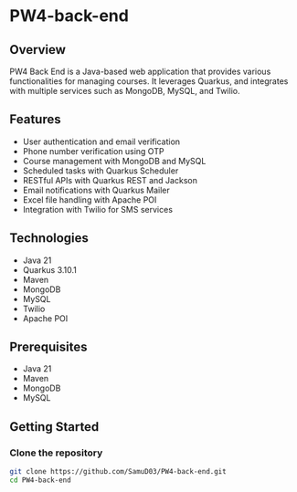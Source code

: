 # PW4-back-end

## Overview

PW4 Back End is a Java-based web application that provides various functionalities for managing courses. It leverages Quarkus, and integrates with multiple services such as MongoDB, MySQL, and Twilio.

## Features

- User authentication and email verification
- Phone number verification using OTP
- Course management with MongoDB and MySQL
- Scheduled tasks with Quarkus Scheduler
- RESTful APIs with Quarkus REST and Jackson
- Email notifications with Quarkus Mailer
- Excel file handling with Apache POI
- Integration with Twilio for SMS services

## Technologies

- Java 21
- Quarkus 3.10.1
- Maven
- MongoDB
- MySQL
- Twilio
- Apache POI

## Prerequisites

- Java 21
- Maven
- MongoDB
- MySQL

## Getting Started

### Clone the repository

```bash
git clone https://github.com/SamuD03/PW4-back-end.git
cd PW4-back-end
```